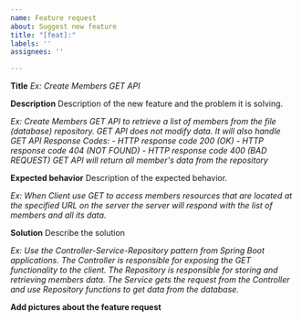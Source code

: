 ```yaml
---
name: Feature request
about: Suggest new feature
title: "[feat]:"
labels: ''
assignees: ''

---
```


**Title**
*Ex: Create Members GET API*

**Description**
Description of the new feature and the problem it is solving.

*Ex: Create Members GET API to retrieve a list of members from the file (database) repository. GET API* *does not modify data.  It will also handle GET API Response Codes:*
*- HTTP response code 200 (OK)*
*- HTTP response code 404 (NOT FOUND)*
*- HTTP response code 400 (BAD REQUEST)*
*GET API will return all member's data from the repository*

**Expected behavior**
Description of the expected behavior.

*Ex:  When Client use GET to access members resources that are located at the specified URL on the server the server will respond with the list of members and all its data.*

**Solution**
Describe the solution

*Ex: Use the Controller-Service-Repository pattern from Spring Boot applications. The Controller is responsible for exposing the GET functionality to the client. The Repository is responsible for storing and retrieving members data. The Service gets the request from the Controller and use Repository functions to get data from the database.*

**Add pictures about the feature request**
